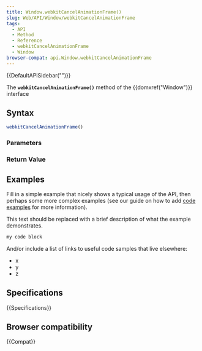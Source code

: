 ```yaml
---
title: Window.webkitCancelAnimationFrame()
slug: Web/API/Window/webkitCancelAnimationFrame
tags:
  - API
  - Method
  - Reference
  - webkitCancelAnimationFrame
  - Window
browser-compat: api.Window.webkitCancelAnimationFrame
---
```

{{DefaultAPISidebar("")}}

The **`webkitCancelAnimationFrame()`** method of the {{domxref("Window")}} interface 

## Syntax

```js
webkitCancelAnimationFrame()
```

### Parameters



### Return Value



## Examples

Fill in a simple example that nicely shows a typical usage of the API, then perhaps some more complex examples (see our guide on how to add [code examples](/en-US/docs/MDN/Contribute/Structures/Code_examples) for more information).

This text should be replaced with a brief description of what the example demonstrates.

```js
my code block
```

And/or include a list of links to useful code samples that live elsewhere:

*   x
*   y
*   z

## Specifications

{{Specifications}}

## Browser compatibility

{{Compat}}

